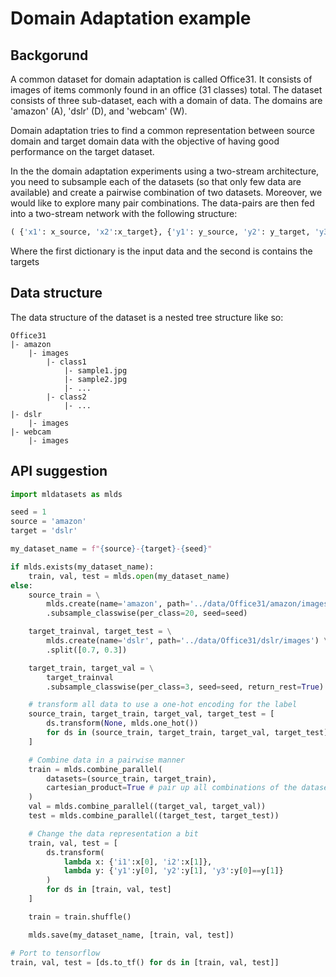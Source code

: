 # Domain Adaptation example

## Backgorund

A common dataset for domain adaptation is called Office31.
It consists of images of items commonly found in an office (31 classes) total.
The dataset consists of three sub-dataset, each with a domain of data. The domains are 'amazon' (A), 'dslr' (D), and 'webcam' (W).

Domain adaptation tries to find a common representation between source domain and target domain data with the objective of having good performance on the target dataset.

In the the domain adaptation experiments using a two-stream architecture, you need to subsample each of the datasets (so that only few data are available) and create a pairwise combination of two datasets. 
Moreover, we would like to explore many pair combinations.
The data-pairs are then fed into a two-stream network with the following structure: 
```python
( {'x1': x_source, 'x2':x_target}, {'y1': y_source, 'y2': y_target, 'y3':labels_equal_flag} )
```
Where the first dictionary is the input data and the second is contains the targets

## Data structure
The data structure of the dataset is a nested tree structure like so:

```
Office31
|- amazon
    |- images
        |- class1
            |- sample1.jpg
            |- sample2.jpg
            |- ...
        |- class2
            |- ...
|- dslr
    |- images
|- webcam
    |- images
```

## API suggestion
```python
import mldatasets as mlds

seed = 1
source = 'amazon'
target = 'dslr'

my_dataset_name = f"{source}-{target}-{seed}"

if mlds.exists(my_dataset_name):
    train, val, test = mlds.open(my_dataset_name)
else:
    source_train = \
        mlds.create(name='amazon', path='../data/Office31/amazon/images') \
        .subsample_classwise(per_class=20, seed=seed)

    target_trainval, target_test = \
        mlds.create(name='dslr', path='../data/Office31/dslr/images') \
        .split([0.7, 0.3])

    target_train, target_val = \
        target_trainval
        .subsample_classwise(per_class=3, seed=seed, return_rest=True)

    # transform all data to use a one-hot encoding for the label
    source_train, target_train, target_val, target_test = [
        ds.transform(None, mlds.one_hot()) 
        for ds in (source_train, target_train, target_val, target_test]
    ]

    # Combine data in a pairwise manner 
    train = mlds.combine_parallel(
        datasets=(source_train, target_train), 
        cartesian_product=True # pair up all combinations of the datasets
    )
    val = mlds.combine_parallel((target_val, target_val))
    test = mlds.combine_parallel((target_test, target_test))

    # Change the data representation a bit
    train, val, test = [
        ds.transform(
            lambda x: {'i1':x[0], 'i2':x[1]},
            lambda y: {'y1':y[0], 'y2':y[1], 'y3':y[0]==y[1]} 
        )
        for ds in [train, val, test]
    ]

    train = train.shuffle()

    mlds.save(my_dataset_name, [train, val, test])

# Port to tensorflow
train, val, test = [ds.to_tf() for ds in [train, val, test]]

```
